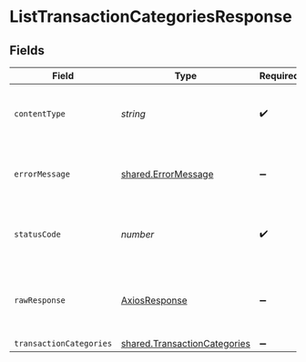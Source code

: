 # ListTransactionCategoriesResponse


## Fields

| Field                                                                        | Type                                                                         | Required                                                                     | Description                                                                  |
| ---------------------------------------------------------------------------- | ---------------------------------------------------------------------------- | ---------------------------------------------------------------------------- | ---------------------------------------------------------------------------- |
| `contentType`                                                                | *string*                                                                     | :heavy_check_mark:                                                           | HTTP response content type for this operation                                |
| `errorMessage`                                                               | [shared.ErrorMessage](../../models/shared/errormessage.md)                   | :heavy_minus_sign:                                                           | Your `query` parameter was not correctly formed                              |
| `statusCode`                                                                 | *number*                                                                     | :heavy_check_mark:                                                           | HTTP response status code for this operation                                 |
| `rawResponse`                                                                | [AxiosResponse](https://axios-http.com/docs/res_schema)                      | :heavy_minus_sign:                                                           | Raw HTTP response; suitable for custom response parsing                      |
| `transactionCategories`                                                      | [shared.TransactionCategories](../../models/shared/transactioncategories.md) | :heavy_minus_sign:                                                           | Success                                                                      |